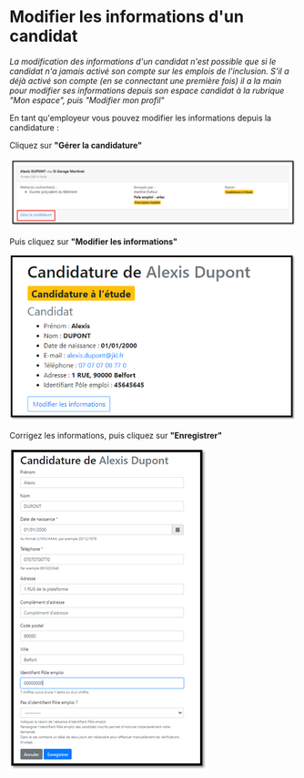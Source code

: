 # Modifier les informations d'un candidat

_La modification des informations d'un candidat n'est possible que si le candidat n'a jamais activé son compte sur les emplois de l'inclusion. S'il a déjà activé son compte \(en se connectant une première fois\) il a la main pour modifier ses informations depuis son espace candidat à la rubrique "Mon espace", puis "Modifier mon profil"_

En tant qu'employeur vous pouvez modifier les informations depuis la candidature :

Cliquez sur **"Gérer la candidature"**

![](../.gitbook/assets/image%20%2837%29.png)

Puis cliquez sur **"Modifier les informations"**

![](../.gitbook/assets/image%20%2840%29.png)

Corrigez les informations, puis cliquez sur **"Enregistrer"**

![](../.gitbook/assets/image%20%2836%29.png)




